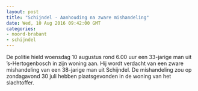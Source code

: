 ```yaml
---
layout: post
title: "Schijndel - Aanhouding na zware mishandeling"
date: Wed, 10 Aug 2016 09:42:00 GMT
categories: 
- noord-brabant 
- schijndel 
---
```


De politie hield woensdag 10 augustus rond 6.00 uur een 33-jarige man uit ’s-Hertogenbosch in zijn woning aan. Hij wordt verdacht van een zware mishandeling van een 38-jarige man uit Schijndel. De mishandeling zou op zondagavond 30 juli hebben plaatsgevonden in de woning van het slachtoffer.
